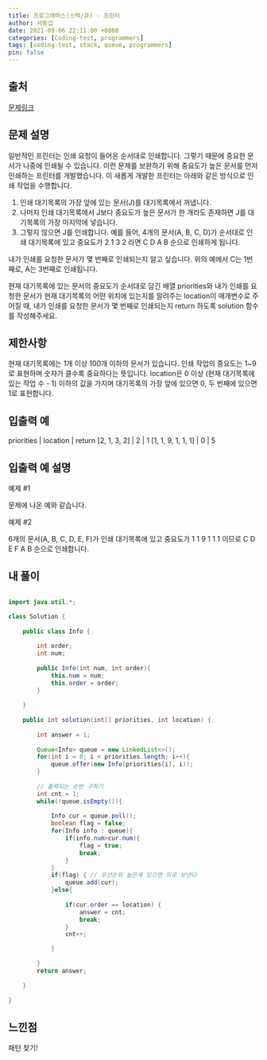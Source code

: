 ```yaml
---
title: 프로그래머스(스택/큐) - 프린터
author: 서동섭
date: 2021-09-06 22:11:00 +0800
categories: [Coding-test, programmers]
tags: [coding-test, stack, queue, programmers]
pin: false
---
```


## 출처

<a target="_blank" href="https://programmers.co.kr/learn/courses/30/lessons/42587">문제링크</a>

## 문제 설명

일반적인 프린터는 인쇄 요청이 들어온 순서대로 인쇄합니다. 그렇기 때문에 중요한 문서가 나중에 인쇄될 수 있습니다. 이런 문제를 보완하기 위해 중요도가 높은 문서를 먼저 인쇄하는 프린터를 개발했습니다. 이 새롭게 개발한 프린터는 아래와 같은 방식으로 인쇄 작업을 수행합니다.

1. 인쇄 대기목록의 가장 앞에 있는 문서(J)를 대기목록에서 꺼냅니다.
2. 나머지 인쇄 대기목록에서 J보다 중요도가 높은 문서가 한 개라도 존재하면 J를 대기목록의 가장 마지막에 넣습니다.
3. 그렇지 않으면 J를 인쇄합니다.
예를 들어, 4개의 문서(A, B, C, D)가 순서대로 인쇄 대기목록에 있고 중요도가 2 1 3 2 라면 C D A B 순으로 인쇄하게 됩니다.

내가 인쇄를 요청한 문서가 몇 번째로 인쇄되는지 알고 싶습니다. 위의 예에서 C는 1번째로, A는 3번째로 인쇄됩니다.

현재 대기목록에 있는 문서의 중요도가 순서대로 담긴 배열 priorities와 내가 인쇄를 요청한 문서가 현재 대기목록의 어떤 위치에 있는지를 알려주는 location이 매개변수로 주어질 때, 내가 인쇄를 요청한 문서가 몇 번째로 인쇄되는지 return 하도록 solution 함수를 작성해주세요.

## 제한사항

현재 대기목록에는 1개 이상 100개 이하의 문서가 있습니다.
인쇄 작업의 중요도는 1~9로 표현하며 숫자가 클수록 중요하다는 뜻입니다.
location은 0 이상 (현재 대기목록에 있는 작업 수 - 1) 이하의 값을 가지며 대기목록의 가장 앞에 있으면 0, 두 번째에 있으면 1로 표현합니다.

## 입출력 예

priorities  |	location	| return
[2, 1, 3, 2] |	2 |	1
[1, 1, 9, 1, 1, 1] |	0 |	5

## 입출력 예 설명

예제 #1

문제에 나온 예와 같습니다.

예제 #2

6개의 문서(A, B, C, D, E, F)가 인쇄 대기목록에 있고 중요도가 1 1 9 1 1 1 이므로 C D E F A B 순으로 인쇄합니다.

## 내 풀이

```java

import java.util.*;

class Solution {
    
    public class Info {
        
        int order;
        int num;
        
        public Info(int num, int order){
            this.num = num;
            this.order = order;
        } 
        
    }
    
    public int solution(int[] priorities, int location) {
        
        int answer = 1;
        
        Queue<Info> queue = new LinkedList<>();        
        for(int i = 0; i < priorities.length; i++){            
            queue.offer(new Info(priorities[i], i));  
        }        
        
        // 출력되는 순번 구하기
        int cnt = 1;
        while(!queue.isEmpty()){       
        
            Info cur = queue.poll();
            boolean flag = false;
            for(Info info : queue){
                if(info.num>cur.num){
                    flag = true;
                    break;
                }
            }
            if(flag) { // 우선순위 높은게 있으면 뒤로 보낸다
                queue.add(cur);
            }else{
                
                if(cur.order == location) {
                    answer = cnt;
                    break;
                }
                cnt++;

            }
            
        }   
        return answer;
        
    }    
    
}
```

## 느낀점

패턴 찾기!